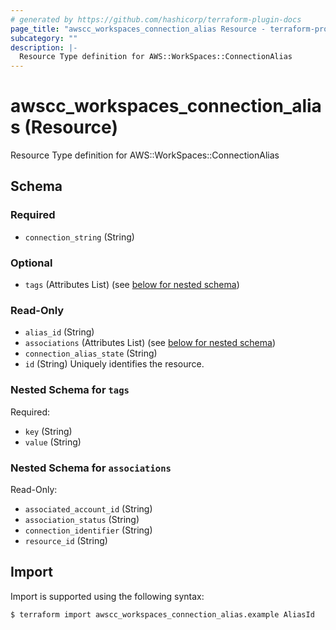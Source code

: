 ```yaml
---
# generated by https://github.com/hashicorp/terraform-plugin-docs
page_title: "awscc_workspaces_connection_alias Resource - terraform-provider-awscc"
subcategory: ""
description: |-
  Resource Type definition for AWS::WorkSpaces::ConnectionAlias
---
```


# awscc_workspaces_connection_alias (Resource)

Resource Type definition for AWS::WorkSpaces::ConnectionAlias



<!-- schema generated by tfplugindocs -->
## Schema

### Required

- `connection_string` (String)

### Optional

- `tags` (Attributes List) (see [below for nested schema](#nestedatt--tags))

### Read-Only

- `alias_id` (String)
- `associations` (Attributes List) (see [below for nested schema](#nestedatt--associations))
- `connection_alias_state` (String)
- `id` (String) Uniquely identifies the resource.

<a id="nestedatt--tags"></a>
### Nested Schema for `tags`

Required:

- `key` (String)
- `value` (String)


<a id="nestedatt--associations"></a>
### Nested Schema for `associations`

Read-Only:

- `associated_account_id` (String)
- `association_status` (String)
- `connection_identifier` (String)
- `resource_id` (String)

## Import

Import is supported using the following syntax:

```shell
$ terraform import awscc_workspaces_connection_alias.example AliasId
```
